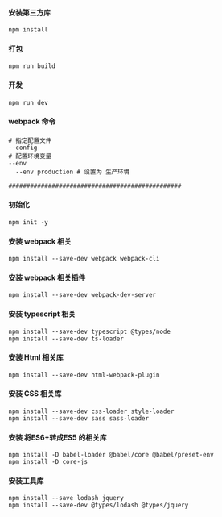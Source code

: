 #### 安装第三方库
```
npm install
```

#### 打包
```
npm run build
```

#### 开发
```
npm run dev
```

#### webpack 命令
```
# 指定配置文件
--config
# 配置环境变量
--env
  --env production # 设置为 生产环境
```

```
################################################
```

#### 初始化
```
npm init -y
```

#### 安装 webpack 相关
```
npm install --save-dev webpack webpack-cli
```

#### 安装 webpack 相关插件
```
npm install --save-dev webpack-dev-server
```

#### 安装 typescript 相关
```
npm install --save-dev typescript @types/node
npm install --save-dev ts-loader
```

#### 安装 Html 相关库
```
npm install --save-dev html-webpack-plugin
```

#### 安装 CSS 相关库
```
npm install --save-dev css-loader style-loader
npm install --save-dev sass sass-loader
```

#### 安装 将ES6+转成ES5 的相关库
```
npm install -D babel-loader @babel/core @babel/preset-env
npm install -D core-js
```

#### 安装工具库
```
npm install --save lodash jquery
npm install --save-dev @types/lodash @types/jquery
```
